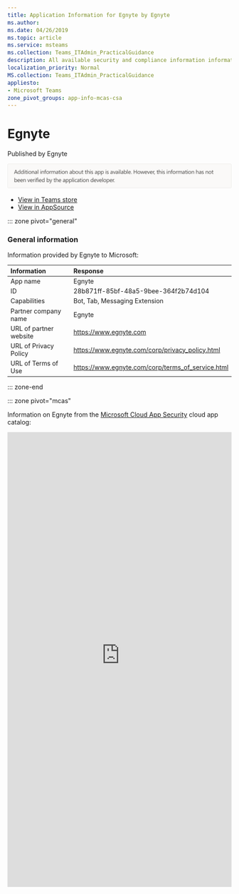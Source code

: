 ```yaml
---
title: Application Information for Egnyte by Egnyte
ms.author: 
ms.date: 04/26/2019
ms.topic: article
ms.service: msteams
ms.collection: Teams_ITAdmin_PracticalGuidance
description: All available security and compliance information information for Egnyte, its data handling policies, its Microsoft Cloud App Security app catalog information, and security/compliance information in the CSA STAR registry.
localization_priority: Normal
MS.collection: Teams_ITAdmin_PracticalGuidance
appliesto:
- Microsoft Teams
zone_pivot_groups: app-info-mcas-csa
---
```

# Egnyte

Published by Egnyte

<img alt="Non-attested image" src="./images/unattested.png" width="650"/>

* <a href="https://teams.microsoft.com/l/app/28b871ff-85bf-48a5-9bee-364f2b74d104" target="_blank">View in Teams store</a>
* <a href="https://appsource.microsoft.com/en-us/product/office/WA104381174" target="_blank">View in AppSource</a>

::: zone pivot="general"

### General information

Information provided by Egnyte to Microsoft:

| **Information** | **Response** |
|:----------------|:-------------|
| App name | Egnyte |
| ID | 28b871ff-85bf-48a5-9bee-364f2b74d104 |
| Capabilities | Bot, Tab, Messaging Extension |
| Partner company name | Egnyte |
| URL of partner website | <https://www.egnyte.com> |
| URL of Privacy Policy | <https://www.egnyte.com/corp/privacy_policy.html> |
| URL of Terms of Use | <https://www.egnyte.com/corp/terms_of_service.html> |

::: zone-end


::: zone pivot="mcas"

Information on Egnyte from the [Microsoft Cloud App Security](https://www.microsoft.com/en-us/enterprise-mobility-security/cloud-app-security) cloud app catalog:

<iframe height='1020' title='Microsoft Cloud App Security Information' src='https://3ca685143b5b46b4b0e5266dadf2e97c.codepen.website/#/dashboard/15585' frameborder='no'  style='width: 100%;'>

<a href="https://3ca685143b5b46b4b0e5266dadf2e97c.codepen.website/#/dashboard/15585" target="_blank">View in a new tab</a>

::: zone-end

::: zone pivot="csa"

### CSA STAR information

[Cloud Security Alliance](https://cloudsecurityalliance.org/about/) is a not-for-profit organization dedicated to defining and raising awareness of best practices to help ensure a secure cloud computing environment. The CSA maintains the [Security, Trust & Assurance Registry (STAR)](https://cloudsecurityalliance.org/star/), a free, publicly-accessible registry where cloud-based providers can publish information on security, privacy, and compliance practices. The STAR registry contains three levels of assurance: self-assessment, 3rd-party audit, and continuous monitoring. More information on assurance levels can be found [here](https://cloudsecurityalliance.org/star/#_overview).

> [!NOTE]
> This information is self-reported by Egnyte and directly submitted to and retrieved from CSA STAR. Microsoft is not responsible for the accuracy of this information.

<iframe height='798' scrolling='yes' title='Microsoft Teams App Information: CSA STAR' src='https://66eac45ba2a0418f9cfa290fcad4072b.codepen.website/#/details/116/Egnyte' frameborder='no' style='width: 100%;'>

::: zone-end
